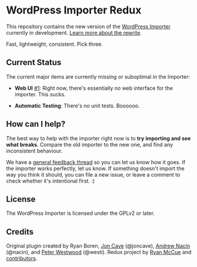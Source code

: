 # WordPress Importer Redux
This repository contains the new version of the [WordPress Importer][] currently in development. [Learn more about the rewrite](https://make.wordpress.org/core/?p=15550).

Fast, lightweight, consistent. Pick three.

[WordPress Importer]: https://wordpress.org/plugins/wordpress-importer/

## Current Status

The current major items are currently missing or suboptimal in the Importer:

* **Web UI** [#1](https://github.com/humanmade/WordPress-Importer/issues/1): Right now, there's essentially *no* web interface for the importer. This sucks.

* **Automatic Testing**: There's no unit tests. Boooooo.

## How can I help?

The best way to help with the importer right now is to **try importing and see what breaks**. Compare the old importer to the new one, and find any inconsistent behaviour.

We have a [general feedback thread](https://github.com/humanmade/WordPress-Importer/issues/7) so you can let us know how it goes. If the importer works perfectly, let us know. If something doesn't import the way you think it should, you can file a new issue, or leave a comment to check whether it's intentional first. :)

## License

The WordPress Importer is licensed under the GPLv2 or later.

## Credits

Original plugin created by Ryan Boren, [Jon Cave][duck_] (@joncave), [Andrew Nacin][nacin] (@nacin), and [Peter Westwood][westi] (@westi). Redux project by [Ryan McCue](https://github.com/rmccue) and [contributors](https://github.com/humanmade/WordPress-Importer/graphs/contributors).

[duck_]: https://profiles.wordpress.org/duck_
[nacin]: https://profiles.wordpress.org/nacin
[westi]: https://profiles.wordpress.org/westi